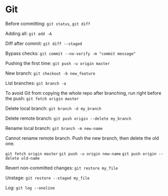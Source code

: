 # Git

Before committing: `git status`, `git diff`

Adding all: `git add -A`

Diff after commit: `git diff --staged`

Bypass checks: `git commit --no-verify -m "commit message"`

Pushing the first time: `git push -u origin master`

New branch: `git checkout -b new_feature`

List branches: `git branch -a`

To avoid Git from copying the whole repo after branching,
run right before the push: `git fetch origin master`

Delete local branch: `git branch -d my_branch`

Delete remote branch: `git push origin --delete my_branch`

Rename local branch: `git branch -m new-name`

Cannot rename remote branch. Push the new branch, then delete the old one.

`git fetch origin master`
`git push -u origin new-name`
`git push origin --delete old-name`

Revert non-committed changes: `git restore my_file`

Unstage: `git restore --staged my_file`

Log: `git log --oneline`
